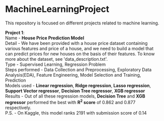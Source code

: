 # MachineLearningProject

This repository is focused on different projects related to machine learning.

<b>Project 1</b>:
<br>
    Name - <b>House Price Prediction Model</b>
    <br>
    Detail - We have been provided with a house price dataset containing various features and price of a house, and we need to build a model that can predict prices for new houses on the basis of their features. To know more about the dataset, see 'data_description.txt'.
    <br>
    Type - Supervised Learning, Regression Problem
    <br>
    Steps performed - Data Collection and Preprocessing, Exploratory Data Analysis(EDA), Feature Engineering, Model Selection and Training, Prediction
    <br>
    Models used - <b>Linear regression</b>, <b>Ridge regression</b>, <b>Lasso regression</b>, <b>Support Vector regressor</b>, <b>Decision Tree regressor</b>, <b>XGB regressor</b>
    <br>
    Results - Out of all these regression models, <b>Decision Tree</b> and <b>XGB regressor</b> performed the best with <b>R<sup>2</sup> score</b> of 0.862 and 0.877 respectively.
    <br>
    P.S. - On Kaggle, this model ranks 2191 with submission score of 0.14

